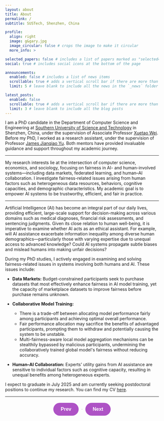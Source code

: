 ```yaml
---
layout: about
title: About
permalink: /
subtitle: SUSTech, Shenzhen, China

profile:
  align: right
  image: g&gary.jpg
  image_circular: false # crops the image to make it circular
  more_info: >

selected_papers: false # includes a list of papers marked as "selected={true}"
social: true # includes social icons at the bottom of the page

announcements:
  enabled: false # includes a list of news items
  scrollable: true # adds a vertical scroll bar if there are more than 3 news items
  limit: 5 # leave blank to include all the news in the `_news` folder

latest_posts:
  enabled: false
  scrollable: true # adds a vertical scroll bar if there are more than 3 blog posts
  limit: 3 # leave blank to include all the blog posts
---
```


I am a PhD candidate in the Department of Computer Science and Engineering at <a href="https://www.sustech.edu.cn/">Southern University of Science and Technology</a> in Shenzhen, China, under the supervision of Associate Professor <a href="https://cse.sustech.edu.cn/faculty/~weixt/">Xuetao Wei</a>. Before my PhD, I worked as a research assistant,  under the supervision of Professor <a href="https://jqyu.me/en/index.html">James Jianqiao Yu</a>. Both mentors have provided invaluable guidance and support throughout my academic journey.

<hr class="divider" />

My research interests lie at the intersection of computer science, economics, and sociology, focusing on fairness in AI- and human-involved systems—including data markets, federated learning, and human–AI collaboration. I investigate fairness-related issues arising from human factors such as heterogeneous data resources, behaviors, cognitive capacities, and demographic characteristics. My academic goal is to empower AI systems to be trustworthy, efficient, and fair in practice.

<hr class="divider" />

Artificial Intelligence (AI) has become an integral part of our daily lives, providing efficient, large-scale support for decision-making across various domains such as medical diagnoses, financial risk assessments, and sentencing judgments. Given its close relation to human well-being, it is imperative to examine whether AI acts as an ethical assistant. For example, will AI assistance exacerbate information inequality among diverse human demographics—particularly those with varying expertise due to unequal access to advanced knowledge? Could AI systems propagate subtle biases and mislead humans into making unfair decisions?



During my PhD studies, I actively engaged in examining and solving fairness-related issues in systems involving both humans and AI. These issues include:



- **Data Markets:** Budget-constrained participants seek to purchase datasets that most effectively enhance fairness in AI model training, yet the capacity of marketplace datasets to improve fairness before purchase remains unknown.

- **Collaborative Model Training:**
  - There is a trade-off between allocating model performance fairly among participants and achieving optimal overall performance.
  - Fair performance allocation may sacrifice the benefits of advantaged participants, prompting them to withdraw and potentially causing the system to be unstable.
  - Multi-fairness-aware local model aggregation mechanisms can be stealthily bypassed by malicious participants, undermining the collaboratively trained global model's fairness without reducing accuracy.

- **Human–AI Collaboration:** Experts' utility gains from AI assistance are sensitive to individual factors such as cognitive capacity, resulting in unequal benefits among heterogeneous experts.


I expect to graduate in July 2025 and am currently seeking postdoctoral positions to continue my research. You can find my CV [here]({{site.url}}/assets/pdf/Jiashi_GAO_CV.pdf).
<hr class="divider" />
<!-- PDF Viewer Section -->
<div id="pdf-viewer-container">
    <button class="pdf-nav-btn" id="prev" onclick="goToPreviousPage()">Prev</button>
    <canvas id="pdf-canvas"></canvas>
    <button class="pdf-nav-btn" id="next" onclick="goToNextPage()">Next</button>
</div>

<script src="https://cdnjs.cloudflare.com/ajax/libs/pdf.js/2.10.377/pdf.min.js"></script>
<script>
  const url = '{{site.url}}/assets/pdf/rs.pdf';  // Replace with your PDF file's URL
  let currentPage = 1;
  let pdfDoc = null;

  const canvas = document.getElementById('pdf-canvas');
  const ctx = canvas.getContext('2d');

  // Load PDF
  function renderPage(pageNum) {
    pdfDoc.getPage(pageNum).then(function(page) {
      const viewport = page.getViewport({ scale: 1 });
      canvas.height = viewport.height;
      canvas.width = viewport.width;

      page.render({ canvasContext: ctx, viewport: viewport });
    });
  }

  function loadPDF() {
    pdfjsLib.getDocument(url).promise.then(function(pdf) {
      pdfDoc = pdf;
      renderPage(currentPage);
    });
  }

  function goToNextPage() {
    if (currentPage < pdfDoc.numPages) {
      currentPage++;
      renderPage(currentPage);
    }
  }

  function goToPreviousPage() {
    if (currentPage > 1) {
      currentPage--;
      renderPage(currentPage);
    }
  }

  loadPDF();
</script>

<style>
  #pdf-viewer-container {
    display: flex;
    align-items: center;
    justify-content: center;
    margin-top: 20px;
    max-width: 600px; /* Match the width of the content above */
    width: 100%;
    margin-left: auto;
    margin-right: auto;
  }
  #pdf-canvas {
    border: 1px solid #ccc;
  }
  /* Styling for the Prev and Next buttons */
  .pdf-nav-btn {
      background-color: rgba(155, 41, 184, 0.8);  /* Magenta color with 80% opacity */
      color: white;                               /* White text */
      padding: 12px 24px;                         /* Padding for the buttons */
      font-size: 16px;                            /* Larger font size */
      font-weight: bold;                          /* Bold text */
      border-radius: 25px;                        /* Rounded corners */
      border: none;                               /* Remove border */
      cursor: pointer;                           /* Pointer cursor on hover */
      transition: all 0.3s ease;                  /* Smooth transition for hover effect */
      margin: 0 10px;                             /* Spacing between the buttons */
  }
  
  .pdf-nav-btn:hover {
      background-color: rgba(155, 41, 184, 1);    /* Magenta color without transparency on hover */
      transform: scale(1.05);                      /* Slightly increases the size on hover */
  }
  
  .pdf-nav-btn:focus {
      outline: none;                               /* Removes the default focus outline */
      box-shadow: 0 0 5px rgba(155, 41, 184, 0.5);  /* Soft magenta glow when focused */
  }
</style>
